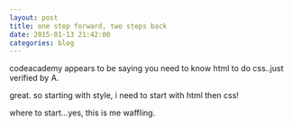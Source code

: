 ```yaml
---
layout: post
title: one step forward, two steps back
date: 2015-01-13 21:42:00
categories: blog
---
```

codeacademy appears to be saying you need to know html to do css..just verified by A. 

great. so starting with style, i need to start with html then css!

where to start...yes, this is me waffling. 